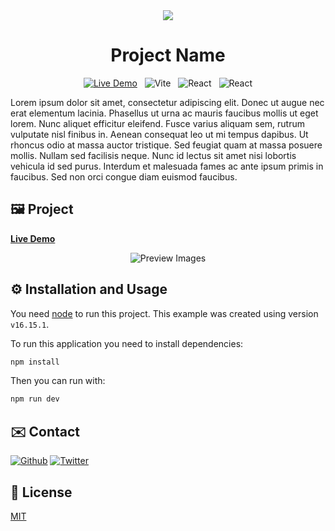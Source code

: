<div align="center">
<img src=".github/cover.jpg" />

</div>
<div align="center">
<h1>Project Name</h1>


<!-- BADGES W/ LINK (see https://shields.io/)-->
[![Live Demo](https://img.shields.io/badge/-LIVE%20DEMO-blue?style=for-the-badge)](https://github.com/gaprados) &nbsp; ![Vite](https://img.shields.io/badge/Vite-B73BFE?style=for-the-badge&logo=vite&logoColor=FFD62E) &nbsp; ![React](https://img.shields.io/badge/React-20232A?style=for-the-badge&logo=react&logoColor=61DAFB) &nbsp; ![React](https://img.shields.io/badge/TypeScript-007ACC?style=for-the-badge&logo=typescript&logoColor=white)
</div>

<!-- DESCRIPTION -->

<p>
Lorem ipsum dolor sit amet, consectetur adipiscing elit. Donec ut augue nec erat elementum lacinia. Phasellus ut urna ac mauris faucibus mollis ut eget lorem. Nunc aliquet efficitur eleifend. Fusce varius aliquam sem, rutrum vulputate nisl finibus in. Aenean consequat leo ut mi tempus dapibus. Ut rhoncus odio at massa auctor tristique. Sed feugiat quam at massa posuere mollis. Nullam sed facilisis neque. Nunc id lectus sit amet nisi lobortis vehicula id sed purus. Interdum et malesuada fames ac ante ipsum primis in faucibus. Sed non orci congue diam euismod faucibus.
</p>



<!-- PREVIEW -->
## 🖼️ Project
**[Live Demo](https://github.com/gaprados)**
<div align="center" width="100%">
<img src=".github/preview.jpg" alt="Preview Images">
</div>

<!-- INSTALLATION AND USAGE -->

## ⚙️ Installation and Usage

You need [node](https://nodejs.org/en/download/) to run this project. This example was created using version `v16.15.1`.

To run this application you need to install dependencies:

```bash
npm install
```

Then you can run with:

```bash
npm run dev
```

<!-- CONTACT -->

## ✉️ Contact

[![Github](https://img.shields.io/badge/GitHub-100000?style=for-the-badge&logo=github&logoColor=white)](https://github.com/gaprados/) [![Twitter](https://img.shields.io/badge/Twitter-1DA1F2?style=for-the-badge&logo=twitter&logoColor=white)](https://twitter.com/)


<!-- LICENSE -->

## 📝 License

[MIT](https://choosealicense.com/licenses/mit/)
